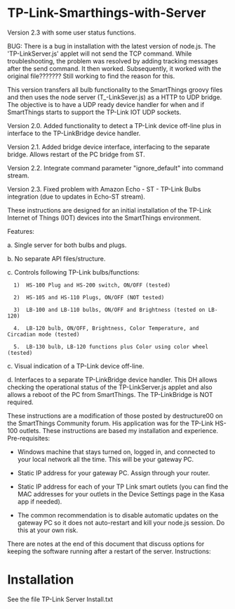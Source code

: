# TP-Link-Smarthings-with-Server
Version 2.3 with some user status functions.

BUG:  There is a bug in installation with the latest version of node.js.  The 'TP-LinkServer.js' applet will not send the TCP command.  While troubleshooting, the problem was resolved by adding tracking messages after the send command.  It then worked.  Subsequently, it worked with the original file???????  Still working to find the reason for this.

This version transfers all bulb functionality to the SmartThings groovy files and then uses the node server (T_-LinkSever.js) as a HTTP to UDP bridge.  The objective is to have a UDP ready device handler for when and if SmartThings starts to support the TP-Link IOT UDP sockets.

Version 2.0.  Added functionality to detect a TP-Link device off-line plus in interface to the TP-LinkBridge device handler.

Version 2.1.  Added bridge device interface, interfacing to the separate bridge.  Allows restart of the PC bridge from ST.

Version 2.2.  Integrate command parameter "ignore_default" into command stream.

Version 2.3.  Fixed problem with Amazon Echo - ST - TP-Link Bulbs integration (due to updates in Echo-ST stream).

These instructions are designed for an initial installation of the TP-Link Internet of Things (IOT) devices into the SmartThings environment.  

Features:

  a.  Single server for both bulbs and plugs.
  
  b.  No separate API files/structure.
  
  c.  Controls following TP-Link bulbs/functions:
  
      1)  HS-100 Plug and HS-200 switch, ON/OFF (tested)
      
      2)  HS-105 and HS-110 Plugs, ON/OFF (NOT tested)
      
      3)  LB-100 and LB-110 bulbs, ON/OFF and Brightness (tested on LB-120)
      
      4.  LB-120 bulb, ON/OFF, Brightness, Color Temperature, and Circadian mode (tested)
      
      5.  LB-130 bulb, LB-120 functions plus Color using color wheel (tested)
   
  c.  Visual indication of a TP-Link device off-line.
  
  d.  Interfaces to a separate TP-LinkBridge device handler.  This DH allows checking the operational status of the TP-LinkServer.js applet and also allows a reboot of the PC from SmartThings.  The TP-LinkBridge is NOT required.
     
These instructions are a modification of those posted by destructure00 on the SmartThings Community forum.  His application was for the TP-Link HS-100 outlets.  These instructions are based my installation and experience.
Pre-requisites: 

- 	Windows machine that stays turned on, logged in, and connected to your local network all the time. This will be your gateway PC.

- 	Static IP address for your gateway PC. Assign through your router.

- 	Static IP address for each of your TP Link smart outlets (you can find the MAC addresses for your outlets in the Device Settings page in the Kasa app if needed).

- 	The common recommendation is to disable automatic updates on the gateway PC so it does not auto-restart and kill your node.js session. Do this at your own risk.

There are notes at the end of this document that discuss options for keeping the software running after a restart of the server.
Instructions:

# Installation

See the file TP-Link Server Install.txt
